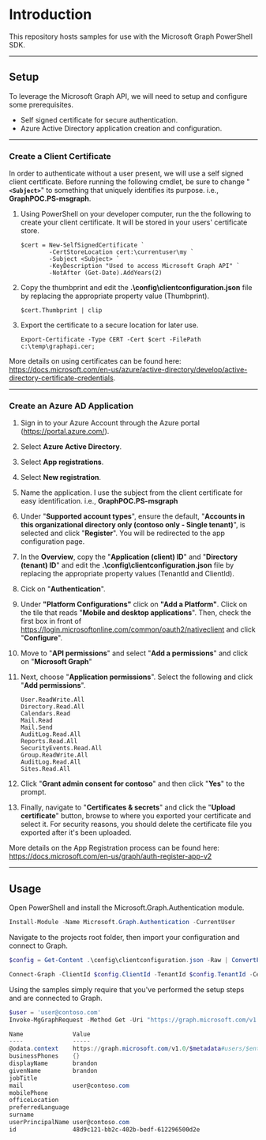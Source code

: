 # Introduction
This repository hosts samples for use with the Microsoft Graph PowerShell SDK.

---------------------------------------

## Setup

To leverage the Microsoft Graph API, we will need to setup and configure some prerequisites.
* Self signed certificate for secure authentication.
* Azure Active Directory application creation and configuration.

---------------------------------------

### Create a Client Certificate

In order to authenticate without a user present, we will use a self signed client certificate.
Before running the following cmdlet, be sure to change "**`<Subject>`**" to something that uniquely identifies its purpose. i.e., **GraphPOC.PS-msgraph**.

1. Using PowerShell on your developer computer, run the the following to create your client certificate. It will be stored in your users' certificate store.

    ```
    $cert = New-SelfSignedCertificate `
            -CertStoreLocation cert:\currentuser\my `
            -Subject <Subject> `
            -KeyDescription "Used to access Microsoft Graph API" `
            -NotAfter (Get-Date).AddYears(2)
    ```

2. Copy the thumbprint and edit the **.\config\clientconfiguration.json** file by replacing the appropriate property value (Thumbprint).
    ```
    $cert.Thumbprint | clip
    ```
3. Export the certificate to a secure location for later use.
    ```
    Export-Certificate -Type CERT -Cert $cert -FilePath c:\temp\graphapi.cer;
    ```
More details on using certificates can be found here: https://docs.microsoft.com/en-us/azure/active-directory/develop/active-directory-certificate-credentials.

---------------------------------------

### Create an Azure AD Application

1. Sign in to your Azure Account through the Azure portal (https://portal.azure.com/).
2. Select **Azure Active Directory**.
3. Select **App registrations**.
4. Select **New registration**.
5. Name the application. I use the subject from the client certificate for easy identification. i.e., **GraphPOC.PS-msgraph**
6. Under "**Supported account types**", ensure the default, "**Accounts in this organizational directory only (contoso only - Single tenant)**", is selected and click "**Register**". You will be redirected to the app configuration page.
7. In the **Overview**, copy the "**Application (client) ID**" and "**Directory (tenant) ID**" and edit the **.\config\clientconfiguration.json** file by replacing the appropriate property values (TenantId and ClientId).
8. Cick on "**Authentication**".
9. Under **"Platform Configurations"** click on **"Add a Platform"**. Click on the tile that reads "**Mobile and desktop applications**". Then, check the first box in front of https://login.microsoftonline.com/common/oauth2/nativeclient and click "**Configure**".
10. Move to "**API permissions**" and select "**Add a permissions**" and click on "**Microsoft Graph**"
11. Next, choose "**Application permissions**". Select the following and click "**Add permissions**".

    ```
    User.ReadWrite.All
    Directory.Read.All
    Calendars.Read
    Mail.Read
    Mail.Send
    AuditLog.Read.All
    Reports.Read.All
    SecurityEvents.Read.All
    Group.ReadWrite.All
    AuditLog.Read.All
    Sites.Read.All
    ```

12. Click "**Grant admin consent for contoso**" and then click "**Yes**" to the prompt.
13. Finally, navigate to "**Certificates & secrets**" and click the "**Upload certificate**" button, browse to where you exported your certificate and select it. For security reasons, you should delete the certificate file you exported after it's been uploaded. 
    
More details on the App Registration process can be found here: https://docs.microsoft.com/en-us/graph/auth-register-app-v2

---------------------------------------

## Usage

Open PowerShell and install the Microsoft.Graph.Authentication module.

```powershell
Install-Module -Name Microsoft.Graph.Authentication -CurrentUser
```

Navigate to the projects root folder, then import your configuration and connect to Graph.

```powershell
$config = Get-Content .\config\clientconfiguration.json -Raw | ConvertFrom-Json

Connect-Graph -ClientId $config.ClientId -TenantId $config.TenantId -CertificateThumbprint $config.Thumbprint
```

Using the samples simply require that you've performed the setup steps and are connected to Graph.

```powershell
$user = 'user@contoso.com'
Invoke-MgGraphRequest -Method Get -Uri "https://graph.microsoft.com/v1.0/users/$user"

Name              Value
----              -----
@odata.context    https://graph.microsoft.com/v1.0/$metadata#users/$entity
businessPhones    {}
displayName       brandon
givenName         brandon
jobTitle
mail              user@contoso.com
mobilePhone
officeLocation
preferredLanguage
surname
userPrincipalName user@contoso.com
id                48d9c121-bb2c-402b-bedf-612296500d2e
```